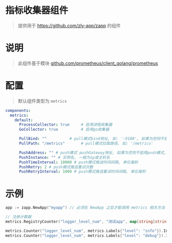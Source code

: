 
# 指标收集器组件

> 提供用于 https://github.com/zly-app/zapp 的组件

# 说明

> 此组件基于模块 [github.com/prometheus/client_golang/prometheus](https://github.com/prometheus/client_golang)

# 配置

> 默认组件类型为 `metrics`

```yaml
components:
  metrics:
    default:
      ProcessCollector: true     # 启用进程收集器
      GoCollector: true          # 启用go收集器

      PullBind: ""          # pull模式bind地址, 如: ':9100', 如果为空则不启用pull模式
      PullPath: "/metrics"       # pull模式拉取路径, 如: '/metrics'

      PushAddress: "" # push模式 pushGateway地址, 如果为空则不启用push模式, 如: 'http://127.0.0.1:9091'
      PushInstance: "" # 实例名, 一般为ip或主机名
      PushTimeInterval: 10000 # push模式推送时间间隔, 单位毫秒
      PushRetry: 2 # push模式推送重试次数
      PushRetryInterval: 1000 # push模式推送重试时间间隔, 单位毫秒
```

# 示例

```go
app := zapp.NewApp("myapp") // 必须在 NewApp 之后才能调用 metrics 相关方法

// 注册计数器
metrics.RegistryCounter("logger_level_num", "测试app", map[string]string{"app": "myapp"}, "level")

metrics.Counter("logger_level_num", metrics.Labels{"level": "info"}).Inc()
metrics.Counter("logger_level_num", metrics.Labels{"level": "debug"}).Inc()
```
